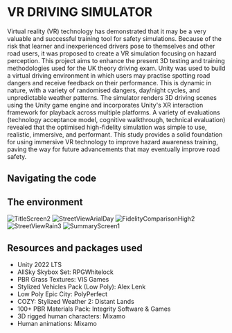 # VR DRIVING SIMULATOR

Virtual reality (VR) technology has demonstrated that it may be a very valuable and successful training tool for safety simulations. Because of the risk that learner and inexperienced drivers pose to themselves and other road users, it was proposed to create a VR simulation focusing on hazard perception. This project aims to enhance the present 3D testing and training methodologies used for the UK theory driving exam. Unity was used to build a virtual driving environment in which users may practise spotting road dangers and receive feedback on their performance. This is dynamic in nature, with a variety of randomised dangers, day/night cycles, and unpredictable weather patterns. The simulator renders 3D driving scenes using the Unity game engine and incorporates Unity's XR interaction framework for playback across multiple platforms. A variety of evaluations (technology acceptance model, cognitive walkthrough, technical evaluation) revealed that the optimised high-fidelity simulation was simple to use, realistic, immersive, and performant. 
This study provides a solid foundation for using immersive VR technology to improve hazard awareness training, paving the way for future advancements that may eventually improve road safety. 

## Navigating the code

## The environment
![TitleScreen2](https://github.com/Ibitayo95/driving-hazard-simulator/assets/71972724/dda41aaa-e09f-4882-b9f2-c4b841235ba3)
![StreetViewArialDay](https://github.com/Ibitayo95/driving-hazard-simulator/assets/71972724/9dfd8606-4361-405d-bc8e-7d8eb5fb3e8c)
![FidelityComparisonHigh2](https://github.com/Ibitayo95/driving-hazard-simulator/assets/71972724/66e63c45-e133-4af7-95f2-6c609e9a5480)
![StreetViewRain3](https://github.com/Ibitayo95/driving-hazard-simulator/assets/71972724/05a4a6f2-5205-41d8-8a5d-f3a95740dba6)
![SummaryScreen1](https://github.com/Ibitayo95/driving-hazard-simulator/assets/71972724/896fdb32-eb8e-4783-bafd-6bd351b33d65)

## Resources and packages used
- Unity 2022 LTS
- AllSky Skybox Set: RPGWhitelock
-	PBR Grass Textures: VIS Games
-	Stylized Vehicles Pack (Low Poly): Alex Lenk
-	Low Poly Epic City: PolyPerfect
-	COZY: Stylized Weather 2: Distant Lands
-	100+ PBR Materials Pack: Integrity Software & Games
-	3D rigged human characters: Mixamo
-	Human animations: Mixamo
